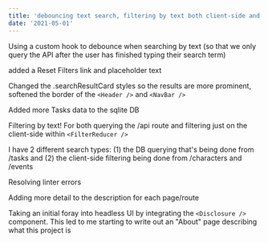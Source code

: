 ```yaml
---
title: 'debouncing text search, filtering by text both client-side and server-side, headless UI'
date: '2021-05-01'
---
```


Using a custom hook to debounce when searching by text (so that we only query the API after the user has finished typing their search term)

added a Reset Filters link and placeholder text

Changed the .searchResultCard styles so the results are more prominent, softened the border of the `<Header />` and `<NavBar />`

Added more Tasks data to the sqlite DB

Filtering by text!  For both querying the /api route and filtering just on the client-side within `<FilterReducer />`

I have 2 different search types: (1) the DB querying that's being done from /tasks and (2) the client-side filtering being done from /characters and /events

Resolving linter errors

Adding more detail to the description for each page/route

Taking an initial foray into headless UI by integrating the `<Disclosure />` component.  This led to me starting to write out an "About" page describing what this project is